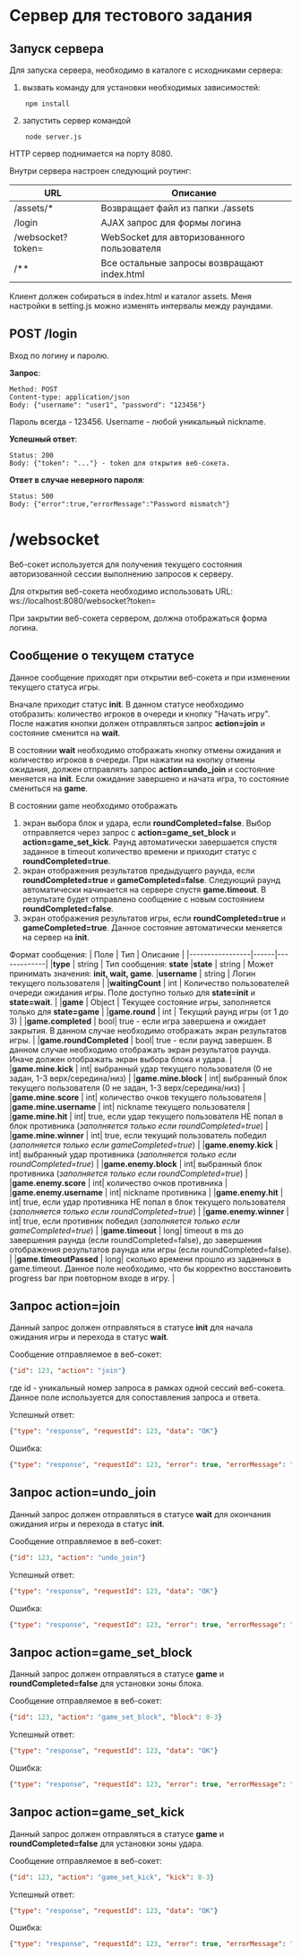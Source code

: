 # Сервер для тестового задания

## Запуск сервера

Для запуска сервера, необходимо в каталоге с исходниками сервера:
1) вызвать команду для установки необходимых зависимостей:
```shell
    npm install
```

2) запустить сервер командой
```shell
    node server.js
```

HTTP сервер поднимается на порту 8080. 

Внутри сервера настроен следующий роутинг:

|       URL       | Описание           |
|-----------------|-------------------|
|/assets/*        | Возвращает файл из папки ./assets |
|/login           | AJAX запрос для формы логина  |
|/websocket?token=| WebSocket для авторизованного пользователя  |
|/**| Все остальные запросы возвращают index.html  |

Клиент должен собираться в index.html и каталог assets. Меня настройки в setting.js можно изменять интервалы между раундами.

## POST /login

Вход по логину и паролю.

**Запрос**:
```
Method: POST
Content-type: application/json
Body: {"username": "user1", "password": "123456"}
```

Пароль всегда - 123456. Username - любой уникальный nickname. 

**Успешный ответ**:
```
Status: 200
Body: {"token": "..."} - token для открытия веб-сокета.
```

**Ответ в случае неверного пароля**:
```
Status: 500
Body: {"error":true,"errorMessage":"Password mismatch"}
```

# /websocket

Веб-сокет используется для получения текущего состояния авторизованной сессии выполнению запросов к серверу.

Для открытия веб-сокета необходимо использовать URL:
ws://localhost:8080/websocket?token=<token>

При закрытии веб-сокета сервером, должна отображаться форма логина.

## Сообщение о текущем статусе

Данное сообщение приходят при открытии веб-сокета и при изменении текущего статуса игры.

Вначале приходит статус **init**. В данном статусе необходимо отобразить: количество игроков в очереди и кнопку "Начать игру". После нажатия кнопки должен отправляться запрос **action=join** и состояние сменится на **wait**.

В состоянии **wait** необходимо отображать кнопку отмены ожидания и количество игроков в очереди. При нажатии на кнопку отмены ожидания, должен отправлять запрос **action=undo_join** и состояние меняется на **init**. Если ожидание завершено и начата игра, то состояние смениться на **game**. 

В состоянии game необходимо отображать
1) экран выбора блок и удара, если **roundCompleted=false**. Выбор отправляется через запрос с **action=game_set_block** и **action=game_set_kick**. Раунд автоматически завершается спустя заданное в timeout количество времени и приходит статус с **roundCompleted=true**.
2) экран отображения результатов предыдущего раунда, если **roundCompleted=true** и **gameCompleted=false**. Следующий раунд автоматически начинается на сервере спустя **game.timeout**. В результате будет отправлено сообщение с новым состоянием **roundCompleted=false**.
3) экран отображения результатов игры, если **roundCompleted=true** и **gameCompleted=true**. Данное состояние автоматически меняется на сервер на **init**.

Формат сообщения:
|       Поле       | Тип | Описание           |
|-----------------|------|-------------|
|**type**        | string | Тип сообщения: **state**
|**state**        | string | Может принимать значения: **init, wait, game**.
|**username**     |  string | Логин текущего пользователя |
|**waitingCount** | int    | Количество пользователей очереди ожидания игры. Поле доступно только для **state=init** и **state=wait**.  |
|**game** | Object | Текущее состояние игры, заполняется только для **state=game** |
|**game.round** | int | Текущий раунд игры (от 1 до 3) |
|**game.completed** | bool| true - если игра завершена и ожидает закрытия. В данном случае необходимо отображать экран результатов игры. |
|**game.roundCompleted** | bool| true - если раунд завершен. В данном случае необходимо отображать экран результатов раунда. Иначе должен отображать экран выбора блока и удара. |
|**game.mine.kick** | int| выбранный удар текущего пользователя (0 не задан, 1-3 верх/середина/низ) |
|**game.mine.block** | int| выбранный блок текущего пользователя (0 не задан, 1-3 верх/середина/низ) |
|**game.mine.score** | int| количество очков текущего пользователя |
|**game.mine.username** | int| nickname текущего пользователя |
|**game.mine.hit** | int| true, если удар текущего пользователя НЕ попал в блок противника (*заполняется только если roundCompleted=true*)  |
|**game.mine.winner** | int| true, если текущий пользователь победил (*заполняется только если gameCompleted=true*)  |
|**game.enemy.kick** | int| выбранный удар противника (*заполняется только если roundCompleted=true*)  |
|**game.enemy.block** | int| выбранный блок противника (*заполняется только если roundCompleted=true*) |
|**game.enemy.score** | int| количество очков противника |
|**game.enemy.username** | int| nickname противника |
|**game.enemy.hit** | int| true, если удар противника НЕ попал в блок текущего пользователя (*заполняется только если roundCompleted=true*)  |
|**game.enemy.winner** | int| true, если противник победил (*заполняется только если gameCompleted=true*)  |
|**game.timeout** | long| timeout в ms до завершения раунда (если roundCompleted=false), до завершения отображения результатов раунда или игры (если roundCompleted=false).  |
|**game.timeoutPassed** | long| сколько времени прошло из заданных в game.timeout. Данное поле необходимо, что бы корректно восстановить progress bar при повторном входе в игру.  |

## Запрос action=join

Данный запрос должен отправляться в статусе **init** для начала ожидания игры и перехода в статус **wait**.

Сообщение отправляемое в веб-сокет:
```json
{"id": 123, "action": "join"}
```

где id - уникальный номер запроса в рамках одной сессий веб-сокета. Данное поле используется для сопоставления запроса и ответа.

Успешный ответ:
```json
{"type": "response", "requestId": 123, "data": "OK"}
```

Ошибка:
```json
{"type": "response", "requestId": 123, "error": true, "errorMessage": "..."}
```

## Запрос action=undo_join

Данный запрос должен отправляться в статусе **wait** для окончания ожидания игры и перехода в статус **init**.

Сообщение отправляемое в веб-сокет:
```json
{"id": 123, "action": "undo_join"}
```

Успешный ответ:
```json
{"type": "response", "requestId": 123, "data": "OK"}
```

Ошибка:
```json
{"type": "response", "requestId": 123, "error": true, "errorMessage": "..."}
```

## Запрос action=game_set_block

Данный запрос должен отправляться в статусе **game** и **roundCompleted=false** для установки зоны блока.

Сообщение отправляемое в веб-сокет:
```json
{"id": 123, "action": "game_set_block", "block": 0-3}
```

Успешный ответ:
```json
{"type": "response", "requestId": 123, "data": "OK"}
```

Ошибка:
```json
{"type": "response", "requestId": 123, "error": true, "errorMessage": "..."}
```

## Запрос action=game_set_kick

Данный запрос должен отправляться в статусе **game** и **roundCompleted=false** для установки зоны удара.

Сообщение отправляемое в веб-сокет:
```json
{"id": 123, "action": "game_set_kick", "kick": 0-3}
```

Успешный ответ:
```json
{"type": "response", "requestId": 123, "data": "OK"}
```

Ошибка:

```json
{"type": "response", "requestId": 123, "error": true, "errorMessage": "..."}
```